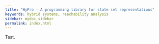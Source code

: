 ```yaml
---
title: "HyPro - A programming library for state set representations"
keywords: hybrid systems, reachability analysis
sidebar: mydoc_sidebar
permalink: index.html
---
```


Test.